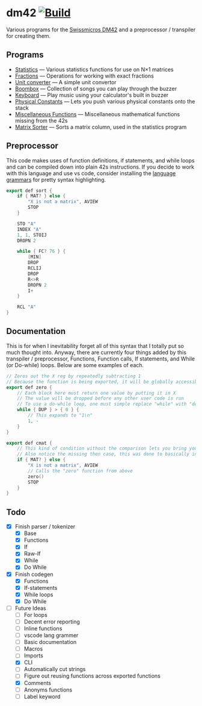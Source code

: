 # dm42 [![Build](https://github.com/Basicprogrammer10/dm42/actions/workflows/rust.yml/badge.svg)](https://github.com/Basicprogrammer10/dm42/actions/workflows/rust.yml)

Various programs for the [Swissmicros DM42](https://www.swissmicros.com/product/dm42) and a preprocessor / transpiler for creating them.

## Programs

- [Statistics](bin#statistics) &mdash; Various statistics functions for use on N×1 matrices
- [Fractions](bin#fractions) &mdash; Operations for working with exact fractions
- [Unit converter](bin#unit-converter) &mdash; A simple unit convertor
- [Boombox](bin#boombox) &mdash; Collection of songs you can play through the buzzer
- [Keyboard](bin#keyboard) &mdash; Play music using your calculator's built in buzzer
- [Physical Constants](bin#physical-constants) &mdash; Lets you push various physical constants onto the stack
- [Miscellaneous Functions](bin#miscellaneous-functions) &mdash; Miscellaneous mathematical functions missing from the 42s
- [Matrix Sorter](bin#matrix-sorter) &mdash; Sorts a matrix column, used in the statistics program

## Preprocessor

This code makes uses of function definitions, if statements, and while loops and can be compiled down into plain 42s instructions.
If you decide to work with this language and use vs code, consider installing the [language grammars](grammer) for pretty syntax highlighting.

```cpp
export def sort {
    if { MAT? } else {
        "X is not a matrix", AVIEW
        STOP
    }

    STO "A"
    INDEX "A"
    1, 1, STOIJ
    DROPN 2

    while { FC? 76 } {
        [MIN]
        DROP
        RCLIJ
        DROP
        R<>R
        DROPN 2
        I+
    }

    RCL "A"
}
```

## Documentation

This is for when I inevitability forget all of this syntax that I totally put so much thought into.
Anyway, there are currently four things added by this transpiler / preprocessor, Functions, Function calls, If statements, and While (or Do-while) loops.
Below are some examples of each.

```cpp
// Zeros out the X reg by repeatedly subtracting 1
// Because the function is being exported, it will be globally accessibly (in the EXQ menu)
export def zero {
    // Each block here must return one value by putting it in X
    // The value will be dropped before any other user code is run
    // To use a do-while loop, one must simple replace "while" with "do while"
    while { DUP } > { 0 } {
        // This expands to "1\n"
        1, -
    }
}

export def cmat {
    // This kind of condition without the comparison lets you bring your own instruction to selectively execute the following instruction
    // Also notice the missing then case, this was done to basically invert the result of MAT?
    if { MAT? } else {
        "X is not a matrix", AVIEW
        // Calls the "zero" function from above
        zero()
        STOP
    }
}
```

## Todo

- [x] Finish parser / tokenizer
  - [x] Base
  - [x] Functions
  - [x] If
  - [x] Raw-If
  - [x] While
  - [x] Do While
- [x] Finish codegen
  - [x] Functions
  - [x] If-statements
  - [x] While loops
  - [x] Do While
- [ ] Future Ideas
  - [ ] For loops
  - [ ] Decent error reporting
  - [ ] Inline functions
  - [ ] vscode lang grammer
  - [ ] Basic documentation
  - [ ] Macros
  - [ ] Imports
  - [x] CLI
  - [ ] Automatically cut strings
  - [ ] Figure out reusing functions across exported functions
  - [x] Comments
  - [ ] Anonyms functions
  - [ ] Label keyword
